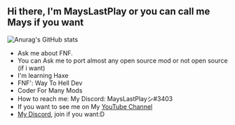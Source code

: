 ## Hi there, I'm MaysLastPlay or you can call me Mays if you want

![Anurag's GitHub stats](https://github-readme-stats.vercel.app/api?username=MaysLastPlayGithub&show_icons=true&theme=minimal)

- Ask me about FNF. 
- You can Ask me to port almost any open source mod or not open source (if i want)
- I'm learning Haxe
- FNF': Way To Hell Dev
- Coder For Many Mods
- How to reach me: My Discord: MaysLastPlayシ#3403 
- If you want to see me on My [YouTube Channel](https://youtube.com/c/MaysLastPlay0)
- [My Discord](https://discord.gg/UeKQMrzKas), join if you want:D

